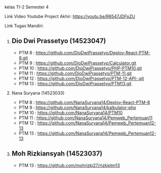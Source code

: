 kelas TI-2 Semester 4 

Link Video Youtube Project Akhir: https://youtu.be/R6547JDFpZU

Link Tugas Mandiri: 
  1. Dio Dwi Prassetyo (14523047)
     - 
     - PTM 8  : https://github.com/DioDwiPrassetyo/Deploy-React-PTM-8.git
     - PTM 9  : https://github.com/DioDwiPrassetyo/Calculator.git
     - PTM 10 : https://github.com/DioDwiPrassetyo/PHP-PTM10.git
     - PTM 11 : https://github.com/DioDwiPrassetyo/PTM-11.git
     - PTM 12 : https://github.com/DioDwiPrassetyo/PTM-12-API-.git
     - PTM 13 : https://github.com/DioDwiPrassetyo/PTM13.git

  3. Nana Suryana (14523033)
     - PTM 8  : https://github.com/NanaSuryana14/Deploy-React-PTM-8
     - PTM 9 	: https://github.com/NanaSuryana14/kalkulator-php
     - PTM 10	: https://github.com/NanaSuryana14/PTM10
     - PTM 11	: https://github.com/NanaSuryana14/Pemweb_Pertemuan11
     - PTM 12	: https://github.com/NanaSuryana14/Pemweb_Pertemuan12-13
     - PTM 13	: https://github.com/NanaSuryana14/Pemweb_Pertemuan12-13

  4. Moh Rizkiansyah (14523037)
     - 
     - PTM 13 : https://github.com/mohrizki27/rizkiptm13
